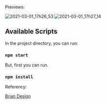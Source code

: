 Previews:

![2021-03-01_17h26_53](https://user-images.githubusercontent.com/49380593/109567476-652b4000-7ab3-11eb-9ff4-3ad93895f31e.png)
![2021-03-01_17h27_14](https://user-images.githubusercontent.com/49380593/109567479-665c6d00-7ab3-11eb-9ea6-c672e1863e4c.png)


## Available Scripts

In the project directory, you can run:

### `npm start`


But, first you can run.

### `npm install`



Referency:

[Brian Design](https://www.youtube.com/channel/UCsKsymTY_4BYR-wytLjex7A)




